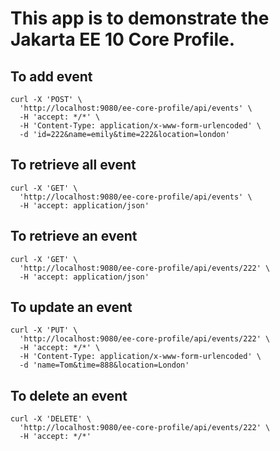 # This app is to demonstrate the Jakarta EE 10 Core Profile.

## To add event
```
curl -X 'POST' \
  'http://localhost:9080/ee-core-profile/api/events' \
  -H 'accept: */*' \
  -H 'Content-Type: application/x-www-form-urlencoded' \
  -d 'id=222&name=emily&time=222&location=london'
```

## To retrieve all event
```
curl -X 'GET' \
  'http://localhost:9080/ee-core-profile/api/events' \
  -H 'accept: application/json'
```
## To retrieve an event
```
curl -X 'GET' \
  'http://localhost:9080/ee-core-profile/api/events/222' \
  -H 'accept: application/json'
```
## To update an event
```
curl -X 'PUT' \
  'http://localhost:9080/ee-core-profile/api/events/222' \
  -H 'accept: */*' \
  -H 'Content-Type: application/x-www-form-urlencoded' \
  -d 'name=Tom&time=888&location=London'
```
## To delete an event
```
curl -X 'DELETE' \
  'http://localhost:9080/ee-core-profile/api/events/222' \
  -H 'accept: */*'
```

